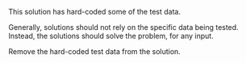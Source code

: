 This solution has hard-coded some of the test data.

Generally, solutions should not rely on the specific data being tested. Instead, the solutions should solve the problem, for any input.

Remove the hard-coded test data from the solution.

